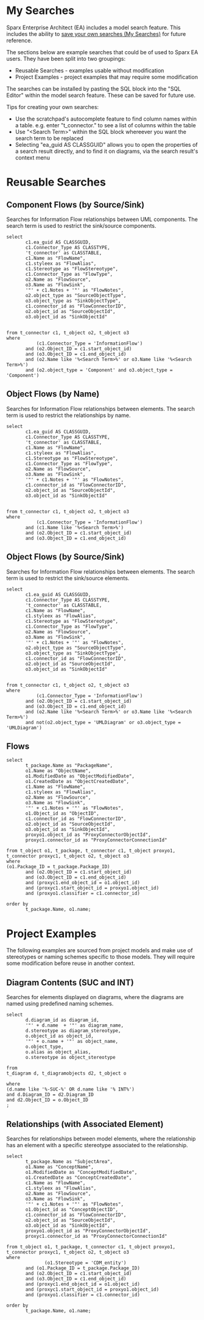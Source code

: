 

# My Searches

Sparx Enterprise Architect (EA) includes a model search feature. This includes the ability to [save your own searches (My Searches)][1] for future reference.

The sections below are example searches that could be of used to Sparx EA users. They have been split into two groupings:
* Reusable Searches - examples usable without modification
* Project Examples - project examples that may require some modification

The searches can be installed by pasting the SQL block into the "SQL Editor" within the model search feature. These can be saved for future use.

Tips for creating your own searches:
* Use the scratchpad's autocomplete feature to find column names within a table. e.g. enter "t_connector." to see a list of columns within the table
* Use "\<Search Term\>" within the SQL block whereever you want the search term to be replaced
* Selecting "ea_guid AS CLASSGUID" allows you to open the properties of a search result directly, and to find it on diagrams, via the search result's context menu

# Reusable Searches

## Component Flows (by Source/Sink)

Searches for Information Flow relationships between UML components. The search term is used to restrict the sink/source components.

```
select 
       c1.ea_guid AS CLASSGUID, 
       c1.Connector_Type AS CLASSTYPE, 
       't_connector' as CLASSTABLE,
       c1.Name as "FlowName",
       c1.styleex as "FlowAlias",
       c1.Stereotype as "FlowStereotype",
	   c1.Connector_Type as "FlowType",
       o2.Name as "FlowSource",
       o3.Name as "FlowSink",
       '"' + c1.Notes + '"' as "FlowNotes",
       o2.object_type as "SourceObjectType",
       o3.object_type as "SinkObjectType",
       c1.connector_id as "FlowConnectorID",
       o2.object_id as "SourceObjectId",
       o3.object_id as "SinkObjectId"

       
from t_connector c1, t_object o2, t_object o3
where 
           (c1.Connector_Type = 'InformationFlow')
       and (o2.Object_ID = c1.start_object_id) 
       and (o3.Object_ID = c1.end_object_id) 
	   and (o2.Name like '%<Search Term>%' or o3.Name like '%<Search Term>%')
	   and (o2.object_type = 'Component' and o3.object_type = 'Component')
```

## Object Flows (by Name)


Searches for Information Flow relationships between elements. The search term is used to restrict the relationships by name.

```
select 
	   c1.ea_guid AS CLASSGUID, 
	   c1.Connector_Type AS CLASSTYPE, 
	   't_connector' as CLASSTABLE,
       c1.Name as "FlowName",
       c1.styleex as "FlowAlias",
       c1.Stereotype as "FlowStereotype",
	   c1.Connector_Type as "FlowType",
       o2.Name as "FlowSource",
       o3.Name as "FlowSink",
       '"' + c1.Notes + '"' as "FlowNotes",
       c1.connector_id as "FlowConnectorID",
       o2.object_id as "SourceObjectId",
       o3.object_id as "SinkObjectId"

       
from t_connector c1, t_object o2, t_object o3
where 
           (c1.Connector_Type = 'InformationFlow')
	   and (c1.Name like '%<Search Term>%')
       and (o2.Object_ID = c1.start_object_id) 
       and (o3.Object_ID = c1.end_object_id) 
```

## Object Flows (by Source/Sink)

Searches for Information Flow relationships between elements. The search term is used to restrict the sink/source elements.

```
select 
       c1.ea_guid AS CLASSGUID, 
       c1.Connector_Type AS CLASSTYPE, 
       't_connector' as CLASSTABLE,
       c1.Name as "FlowName",
       c1.styleex as "FlowAlias",
       c1.Stereotype as "FlowStereotype",
	   c1.Connector_Type as "FlowType",
       o2.Name as "FlowSource",
       o3.Name as "FlowSink",
       '"' + c1.Notes + '"' as "FlowNotes",
       o2.object_type as "SourceObjectType",
       o3.object_type as "SinkObjectType",
       c1.connector_id as "FlowConnectorID",
       o2.object_id as "SourceObjectId",
       o3.object_id as "SinkObjectId"

       
from t_connector c1, t_object o2, t_object o3
where 
           (c1.Connector_Type = 'InformationFlow')
       and (o2.Object_ID = c1.start_object_id) 
       and (o3.Object_ID = c1.end_object_id) 
	   and (o2.Name like '%<Search Term>%' or o3.Name like '%<Search Term>%')
	   and not(o2.object_type = 'UMLDiagram' or o3.object_type = 'UMLDiagram')
```

## Flows

```
select 
       t_package.Name as "PackageName",
       o1.Name as "ObjectName",
       o1.ModifiedDate as "ObjectModifiedDate",
       o1.CreatedDate as "ObjectCreatedDate",
       c1.Name as "FlowName",
       c1.styleex as "FlowAlias",
       o2.Name as "FlowSource",
       o3.Name as "FlowSink",
       '"' + c1.Notes + '"' as "FlowNotes",
       o1.Object_id as "ObjectID",
       c1.connector_id as "FlowConnectorID",
       o2.object_id as "SourceObjectId",
       o3.object_id as "SinkObjectId",
       proxyo1.object_id as "ProxyConnectorObjectId",
       proxyc1.connector_id as "ProxyConnectorConnectionId"
       
from t_object o1, t_package, t_connector c1, t_object proxyo1, t_connector proxyc1, t_object o2, t_object o3
where 
(o1.Package_ID = t_package.Package_ID)
       and (o2.Object_ID = c1.start_object_id) 
       and (o3.Object_ID = c1.end_object_id)
       and (proxyc1.end_object_id = o1.object_id) 
       and (proxyc1.start_object_id = proxyo1.object_id)
       and (proxyo1.classifier = c1.connector_id)
       
order by
       t_package.Name, o1.name;
```

# Project Examples

The following examples are sourced from project models and make use of stereotypes or naming schemes specific to those models. They will require some modification before reuse in another context.

## Diagram Contents (SUC and INT)

Searches for elements displayed on diagrams, where the diagrams are named using predefined naming schemes.

```
select 
       d.diagram_id as diagram_id,
       '"' + d.name  + '"' as diagram_name,
       d.stereotype as diagram_stereotype,
       o.object_id as object_id, 
       '"' + o.name + '"' as object_name,
       o.object_type,
       o.alias as object_alias,
       o.stereotype as object_stereotype
       
from 
t_diagram d, t_diagramobjects d2, t_object o

where 
(d.name like '%-SUC-%' OR d.name like '% INT%')
and d.Diagram_ID = d2.Diagram_ID
and d2.Object_ID = o.Object_ID
;
```

## Relationships (with Associated Element)

Searches for relationships between model elements, where the relationship has an element with a specific stereotype associated to the relationship.

```
select 
       t_package.Name as "SubjectArea",
       o1.Name as "ConceptName",
       o1.ModifiedDate as "ConceptModifiedDate",
       o1.CreatedDate as "ConceptCreatedDate",
       c1.Name as "FlowName",
       c1.styleex as "FlowAlias",
       o2.Name as "FlowSource",
       o3.Name as "FlowSink",
       '"' + c1.Notes + '"' as "FlowNotes",
       o1.Object_id as "ConceptObjectID",
       c1.connector_id as "FlowConnectorID",
       o2.object_id as "SourceObjectId",
       o3.object_id as "SinkObjectId",
       proxyo1.object_id as "ProxyConnectorObjectId",
       proxyc1.connector_id as "ProxyConnectorConnectionId"
       
from t_object o1, t_package, t_connector c1, t_object proxyo1, t_connector proxyc1, t_object o2, t_object o3
where 
              (o1.Stereotype = 'CDM_entity')
       and (o1.Package_ID = t_package.Package_ID)
       and (o2.Object_ID = c1.start_object_id) 
       and (o3.Object_ID = c1.end_object_id)
       and (proxyc1.end_object_id = o1.object_id) 
       and (proxyc1.start_object_id = proxyo1.object_id)
       and (proxyo1.classifier = c1.connector_id)
       
order by
       t_package.Name, o1.name;
```

[1]: https://sparxsystems.com/enterprise_architect_user_guide/14.0/model_navigation/creating_filters.html